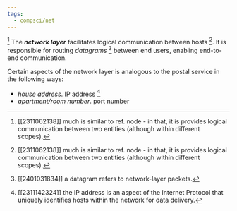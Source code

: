 ```yaml
---
tags:
  - compsci/net
---
```

[^1]
The ***network layer*** facilitates logical communication between hosts [^1]. It is responsible for routing *datagrams* [^2] between end users, enabling end-to-end communication.

Certain aspects of the network layer is analogous to the postal service in the following ways:
- *house address*. IP address [^3]
- *apartment/room number*. port number

[^1]: [[2311062138]] much is similar to ref. node - in that, it is provides logical communication between two entities (although within different scopes).
[^2]: [[2401031834]] a datagram refers to network-layer packets.
[^3]: [[2311142324]] the IP address is an aspect of the Internet Protocol that uniquely identifies hosts within the network for data delivery.